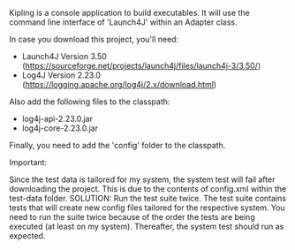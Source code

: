 Kipling is a console application to build executables. It will use the command line interface of 'Launch4J' within an Adapter class.

In case you download this project, you'll need:
  - Launch4J Version 3.50    (https://sourceforge.net/projects/launch4j/files/launch4j-3/3.50/)
  - Log4J Version 2.23.0     (https://logging.apache.org/log4j/2.x/download.html)

Also add the following files to the classpath:
  - log4j-api-2.23.0.jar
  - log4j-core-2.23.0.jar

Finally, you need to add the 'config' folder to the classpath.


Important:

Since the test data is tailored for my system, the system test will fail after downloading the project. This is due to the 
contents of config.xml within the test-data folder. 
SOLUTION: Run the test suite twice. 
The test suite contains tests that will create new config files tailored for the respective system. You need to run the suite twice
because of the order the tests are being executed (at least on my system).
Thereafter, the system test should run as expected.